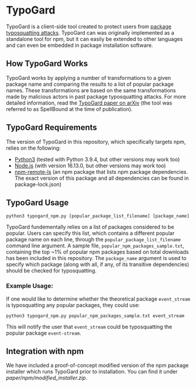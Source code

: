 # TypoGard
TypoGard is a client-side tool created to protect users from [package typosquatting attacks](https://snyk.io/blog/typosquatting-attacks/). TypoGard can was originally implemented as a standalone tool for npm, but it can easily be extended to other languages and can even be embedded in package installation software.

## How TypoGard Works
TypoGard works by applying a number of transformations to a given package name and comparing the results to a list of popular package names. These transformations are based on the same transformations made by malicious actors in past package typosquatting attacks. For more detailed information, read the [TypoGard paper on arXiv](https://arxiv.org/abs/2003.03471) (the tool was referred to as SpellBound at the time of publication).

## TypoGard Requirements
The version of TypoGard in this repository, which specifically targets npm, relies on the following:
* [Python3](https://www.python.org/downloads/) (tested with Python 3.9.4, but other versions may work too)
* [Node.js](https://nodejs.org/en/) (with version 16.13.0, but other versions may work too)
* [npm-remote-ls](https://www.npmjs.com/package/npm-remote-ls) (an npm package that lists npm package dependencies. The exact version of this package and all dependencies can be found in package-lock.json)

## TypoGard Usage

`python3 typogard_npm.py [popular_package_list_filename] [package_name]`

TypoGard fundementally relies on a list of packages considered to be popular. Users can specify this list, which contains a different popular package name on each line, through the `popular_package_list_filename` command line argument. A sample file, `popular_npm_packages_sample.txt`, containing the top ~1% of popular npm packages based on total downloads has been included in this repository.
The `package_name` argument is used to specify which package (along with all, if any, of its transitive dependencies) should be checked for typosquatting.

### Example Usage:

If one would like to determine whether the theoretical package `event_stream` is typosquatting any popular packages, they could use:

`python3 typogard_npm.py popular_npm_packages_sample.txt event_stream`

This will notify the user that `event_stream` could be typosquatting the popular package `event-stream`.

## Integration with npm

We have included a proof-of-concept modified version of the npm package installer which runs TypoGard prior to installation. You can find it under _paper/npm/modified_installer.zip_.

